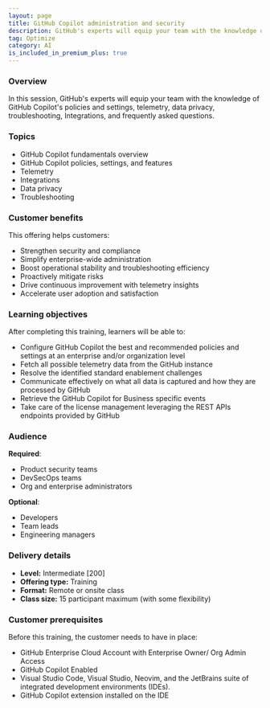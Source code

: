 ```yaml
---
layout: page
title: GitHub Copilot administration and security
description: GitHub's experts will equip your team with the knowledge of GitHub Copilot's policies and settings, telemetry, data privacy, troubleshooting, Integrations, and frequently asked questions.
tag: Optimize
category: AI
is_included_in_premium_plus: true
---
```


### Overview

In this session, GitHub's experts will equip your team with the knowledge of GitHub Copilot's policies and settings, telemetry, data privacy, troubleshooting, Integrations, and frequently asked questions.

### Topics

* GitHub Copilot fundamentals overview  
* GitHub Copilot policies, settings, and features  
* Telemetry  
* Integrations  
* Data privacy  
* Troubleshooting

### Customer benefits

This offering helps customers:

* Strengthen security and compliance  
* Simplify enterprise-wide administration  
* Boost operational stability and troubleshooting efficiency  
* Proactively mitigate risks  
* Drive continuous improvement with telemetry insights  
* Accelerate user adoption and satisfaction

### Learning objectives

After completing this training, learners will be able to: 

* Configure GitHub Copilot the best and recommended policies and settings at an enterprise and/or organization level  
* Fetch all possible telemetry data from the GitHub instance  
* Resolve the identified standard enablement challenges  
* Communicate effectively on what all data is captured and how they are processed by GitHub  
* Retrieve the GitHub Copilot for Business specific events  
* Take care of the license management leveraging the REST APIs endpoints provided by GitHub

### Audience

**Required**:

* Product security teams  
* DevSecOps teams  
* Org and enterprise administrators

**Optional**:

* Developers  
* Team leads  
* Engineering managers

### Delivery details

* **Level:** Intermediate \[200\]  
* **Offering type:** Training  
* **Format:** Remote or onsite class  
* **Class size:** 15 participant maximum (with some flexibility)  

### Customer prerequisites

Before this training, the customer needs to have in place:

* GitHub Enterprise Cloud Account with Enterprise Owner/ Org Admin Access  
* GitHub Copilot Enabled  
* Visual Studio Code, Visual Studio, Neovim, and the JetBrains suite of integrated development environments (IDEs).  
* GitHub Copilot extension installed on the IDE

